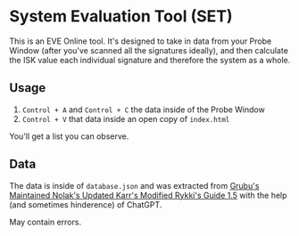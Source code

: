 # System Evaluation Tool (SET)

This is an EVE Online tool. It's designed to take in data from your Probe Window (after you've scanned all the signatures ideally), and then calculate the ISK value each individual signature and therefore the system as a whole.

## Usage

1. `Control + A` and `Control + C` the data inside of the Probe Window
1. `Control + V` that data inside an open copy of `index.html`

You'll get a list you can observe.

## Data

The data is inside of `database.json` and was extracted from [Grubu's Maintained Nolak's Updated Karr's Modified Rykki's Guide 1.5](https://docs.google.com/spreadsheets/d/e/2PACX-1vSaCHnBRDw8Ki6nuamMzQv3InN978Zh7F6RcwlYdJHnlQkDrrdz5zrG3Of_8eoyxeqJimMHt9-7GjLn/pubhtml#) with the help (and sometimes hinderence) of ChatGPT.

May contain errors.
